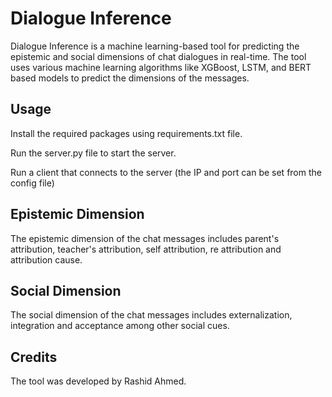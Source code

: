 # Dialogue Inference
Dialogue Inference is a machine learning-based tool for predicting the epistemic and social dimensions of chat dialogues in real-time. The tool uses various machine learning algorithms like XGBoost, LSTM, and BERT based models to predict the dimensions of the messages.

## Usage
Install the required packages using requirements.txt file.

Run the server.py file to start the server.

Run a client that connects to the server (the IP and port can be set from the config file)


## Epistemic Dimension
The epistemic dimension of the chat messages includes parent's attribution, teacher's attribution, self attribution, re attribution and attribution cause.

## Social Dimension
The social dimension of the chat messages includes externalization, integration and acceptance among other social cues.

## Credits
The tool was developed by Rashid Ahmed.
